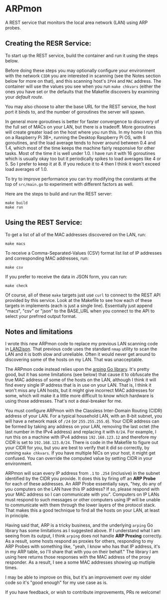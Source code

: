 # ARPmon
A REST service that monitors the local area network (LAN) using ARP probes.

## Creating the RESR Service:

To start up the REST service, build the container and run it using the steps below.

Before doing these steps you may optionally configure your environment with the network `CIDR` you are interested in scanning (see the Notes section below for more on that), and this scanning host's `IPV4` and `MAC` address. The container will use the values you see when you run `make chkvars` (either the ones you have set or the defaults that the Makefile discovers by examining your *default route*.

You may also choose to alter the base URL for the REST service, the host port it binds to, and the number of goroutines the server will spawn.

In general more goroutines is better for faster convergence to discovery of the full set of MACs on your LAN, but there is a tradeoff. More goroutines will create greater load on the host where you run this. In my home I run this on a Raspberry Pi 3B+, running the Desktop Raspberry Pi OS, with 8 goroutines, and the load average tends to hover around between 0.4 and 1.4, which most of the time keeps the machine fairly responsive for other tasks. Most of the time it is well under 1.0.  I have run it with 16 goroutines which is usually okay too but it periodically spikes to load averages like 4 or 5. So I prefer to keep it at 8. If you reduce it to 4 then I think it won't exceed load averages of 1.0.

To try to improve performance you can try modifying the constants at the top of `src/main.go` to experiment with different factors as well.

Here are the steps to build and run the REST server:

```
make build
make run
```

## Using the REST Service:

To get a list of all of the MAC addresses discovered on the LAN, run:

```
make macs
```

To receive a Comma-Separated-Values (CSV) format list list of IP addresses and corresponding MAC addresses, run:

```
make csv
```

If you prefer to receive the data in JSON form, you can run:

```
make check
```

Of course, all of these `make` targets just use `curl` to connect to the REST API provided by this service. Look at the Makefile to see how each of these targets in implements (each is just a single line). Essentially just append "macs", "csv" or "json" to the BASE_URL when you connect to the API to select your prefrred output format.

## Notes and limitations

I wrote this new ARPmon code to replace my previous LAN scanning code in [LAN2json](https://github/com/MegaMosquito/LAN2json). That previous code uses the standard `nmap` utility to scan the LAN and it is both slow and unreliable. Often it would never get around to discovering some of the hosts on my LAN. That was unacceptable.

The ARPmon code instead relies upon the [arping Go library](https://pkg.go.dev/github.com/j-keck/arping). It's pretty good, but it has some limitations (see below) that cause it to obfuscate the true MAC address of some of the hosts on the LAN, although I think it will find every single IP address that is in use on your LAN. That is, I think it won't miss any LAN hosts, but it might give incorrect MAC addresses for some, which will make it a little more difficult to know which hardware is using those addresses. That's not a deal-breaker for me.

You must configure ARPmon with the Classless Inter-Domain Routing (CIDR) address of your LAN. For a typical household LAN, with an 8-bit subnet, you will have a network mask of `/24` (or `255.255.255.0`). Your CIDR address can be formed by taking any address on your LAN, removing the last octet (the last number in the IPv4 address) and replacing it with `0/24`. For example, I run this on a machine with IPv4 address `192.168.123.12` and therefore my CIDR is set to `192.168.123.0/24`. There is code in the Makefile to figure out your CIDR for you, but you are best to verify that it did so correctly, by running `make chkvars`. If you have multiple NICs on your host, it might get confused. You can override the computed value by setting CIDR in your environment.

ARPmon will scan every IP address from `.1` to `.254` (inclusive) in the subnet identified by the CIDR you provide. It does this by firing off an **ARP Probe** for each of these addresses. An ARP Probe essentially says, "hey, do any of you computers on the LAN have this IP address? If so, please respond with your MAC address so I can communicate with you". Computers on IP LANs must respond to such messages or other computers using IP will be unable to communicate with them through the lower layers of the protocol stack. That makes this a good technique to find all the hosts on your LAN, at least in principle.

Having said that, ARP is a tricky business, and the underlying `arping` Go library has some limitations as I suggested above. If I understand what I am seeing from its output, I think `arping` does not handle **ARP Proxing** correctly. As a result, some hosts respond as proxies for others, responding to my ARP Probes with something like, "yeah, I know who has that IP address, it's in my ARP table, so I'll share that with you on their behalf." The library I am using here returns those responses with the MAC address of the proxy responder. As a result, I see a some MAC addresses showing up mutliple times.

I may be able to improve on this, but it's an improvement over my older code so it's "good enough" for my use case as is.

If you have feedback, or wish to contribute improvements, PRs re welcome!



